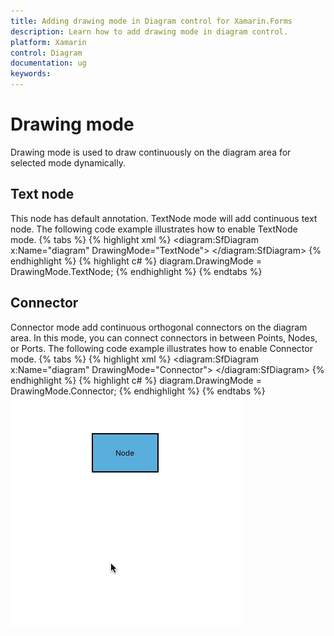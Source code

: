 ```yaml
---
title: Adding drawing mode in Diagram control for Xamarin.Forms
description: Learn how to add drawing mode in diagram control.
platform: Xamarin
control: Diagram
documentation: ug
keywords: 
---
```

# Drawing mode
Drawing mode is used to draw continuously on the diagram area for selected mode dynamically.

## Text node
This node has default annotation. TextNode mode will add continuous text node. The following code example illustrates how to enable TextNode mode.
{% tabs %}
{% highlight xml %}
<diagram:SfDiagram x:Name="diagram" DrawingMode="TextNode">
 </diagram:SfDiagram> 
{% endhighlight %}
{% highlight c# %}
diagram.DrawingMode = DrawingMode.TextNode;
{% endhighlight %}
{% endtabs %}

## Connector
Connector mode add continuous orthogonal connectors on the diagram area. In this mode, you can connect connectors in between Points, Nodes, or Ports. The following code example illustrates how to enable Connector mode.
{% tabs %}
{% highlight xml %}
<diagram:SfDiagram x:Name="diagram" DrawingMode="Connector">
 </diagram:SfDiagram>
{% endhighlight %}
{% highlight c# %}
diagram.DrawingMode = DrawingMode.Connector;
{% endhighlight %}
{% endtabs %}
![Drawing mode in Xamarin.Forms diagram](DrawingMode_images/DrawingMode.gif)

